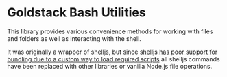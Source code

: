# Goldstack Bash Utilities

This library provides various convenience methods for working with files and folders as well as interacting with the shell.

It was originally a wrapper of [shelljs](https://www.npmjs.com/package/shelljs), but since [shelljs has poor support for bundling due to a custom way to load required scripts](https://github.com/shelljs/shelljs/issues/962#issuecomment-583136465) all shelljs commands have been replaced with other libraries or vanilla Node.js file operations.
